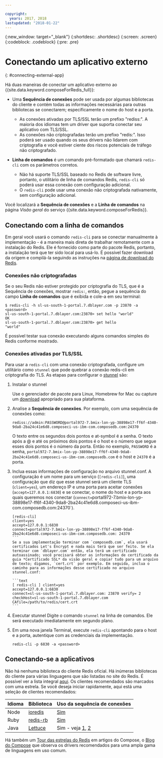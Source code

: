 ```yaml
---

copyright:
  years: 2017, 2018
lastupdated: "2018-01-22"
---
```


{:new_window: target="_blank"}
{:shortdesc: .shortdesc}
{:screen: .screen}
{:codeblock: .codeblock}
{:pre: .pre}

# Conectando um aplicativo externo
{: #connecting-external-app}

Há duas maneiras de conectar um aplicativo externo ao {{site.data.keyword.composeForRedis_full}}:

- Uma **Sequência de conexões** pode ser usada por algumas bibliotecas do cliente e contém todas as informações necessárias para outras bibliotecas se conectarem; especificamente o nome do host e a porta.
  - As conexões ativadas por TLS/SSL terão um prefixo "rediss:". A maioria dos idiomas tem um driver que suporta conectar seu aplicativo com TLS/SSL. 
  - As conexões não criptografadas terão um prefixo "redis:". Isso poderá ser usado quando os seus drivers não lidarem com criptografia e você estiver ciente dos riscos potenciais de tráfego não criptografado. 

- **Linha de comandos** é um comando pré-formatado que chamará `redis-cli` com os parâmetros corretos.
  - Não há suporte TLS/SSL baseado no Redis de software livre, portanto, o utilitário de linha de comandos Redis, `redis-cli` só poderá usar essa conexão com configuração adicional.
  - O `redis-cli` pode usar uma conexão não criptografada nativamente, sem configuração adicional.

Você localizará a **Sequência de conexões** e a **Linha de comandos** na página *Visão geral* do serviço {{site.data.keyword.composeForRedis}}.


## Conectando com a linha de comandos

Em geral você usará o comando `redis-cli` para se conectar manualmente à implementação - é a maneira mais direta de trabalhar remotamente com a instalação do Redis. Ele é fornecido como parte do pacote Redis, portanto, a instalação terá que ter sido local para usá-lo. É possível fazer download da origem e compilá-la seguindo as instruções na [página de download do Redis](http://redis.io/download).

### Conexões não criptografadas

Se o seu Redis não estiver protegido por criptografia do TLS, que é a Sequência de conexões, mostrar `redis:`, então, pegue a sequência do campo **Linha de comandos** que é exibida e cole-a em seu terminal:
```shell
$ redis-cli -h sl-us-south-1-portal.7.dblayer.com -p 23870 -a <password>
sl-us-south-1-portal.7.dblayer.com:23870> set hello "world"
OK
sl-us-south-1-portal.7.dblayer.com:23870> get hello
"world" 
```
É possível testar sua conexão executando alguns comandos simples do Redis conforme mostrado.

### Conexões ativadas por TLS/SSL

Para usar a `redis-cli` com uma conexão criptografada, configure um utilitário como `stunnel` que pode quebrar a conexão redis-cli em criptografia do TLS. As etapas para configurar o [stunnel](https://www.stunnel.org/index.html) são:

1. Instalar o stunnel
    
    Use o gerenciador de pacote para Linux, Homebrew for Mac ou capture um [download](https://www.stunnel.org/downloads.html) apropriado para sua plataforma.

2. Analise a **Sequência de conexões**. Por exemplo, com uma sequência de conexões como:
   ```text
   rediss://admin:PASSWORD@portal972-7.bmix-lon-yp-38898e17-ff6f-4340-9da8-2ba24c41e6d8.composeci-us-ibm-com.composedb.com:24370
   ```
   O texto entre os segundos dois pontos e at-symbol é a senha. O texto após a @ e até os próximos dois pontos é o host e o número que segue esses dois pontos é o número da porta. Então no exemplo, `PASSWORD` é a senha, `portal972-7.bmix-lon-yp-38898e17-ff6f-4340-9da8-2ba24c41e6d8.composeci-us-ibm-com.composedb.com` é o host e `24370` é a porta.

3. Inclua essas informações de configuração no arquivo stunnel.conf. A configuração é um nome para um serviço (`[redis-cli]`), uma configuração que diz que esse stunnel será um cliente TLS (`client=yes`), um endereço IP e uma porta para aceitar conexões (`accept=127.0.0.1:6830`) e se conectar, o nome do host e a porta aos quais queremos nos conectar (`connect=`portal972-7.bmix-lon-yp-38898e17-ff6f-4340-9da8-2ba24c41e6d8.composeci-us-ibm-com.composedb.com:24370`).
    ````text
    [redis-cli]
    client=yes  
    accept=127.0.0.1:6830  
    connect=portal972-7.bmix-lon-yp-38898e17-ff6f-4340-9da8-2ba24c41e6d8.composeci-us-ibm-com.composedb.com: 24370
    ```
    Se a sua implementação terminar com `composedb.com`, ela usará certificados Let's Encrypt e nada mais terá que ser feito. Se ela terminar com `dblayer.com` então, ela terá um certificado autoassinado; você precisará obter as informações de certificado da guia *Certificado SSL* da visão geral e copiar tudo para um arquivo de texto; digamos, `cert.crt` por exemplo. Em seguida, inclua o caminho para as informações desse certificado no arquivo stunnel.conf:
    
    ```text
    [ redis-cli ] client=yes  
    accept=127.0.0.1:6830  
    connect=sl-us-south-1-portal.7.dblayer.com: 23870 verify= 2  
    checkHost=sl-us-south-1-portal.7.dblayer.com 
    CAfile=/path/to/redis/cert.crt
    ```

3. Executar stunnel
    Digite o comando `stunnel` na linha de comandos. Ele será executado imediatamente em segundo plano.
    
4. Em uma nova janela Terminal, execute `redis-cli` apontando para o host e a porta, autentique com as credenciais da implementação.
    ```shell
    redis-cli -p 6830 -a <password>
    ```

## Conectando-se a aplicativos

Não há nenhuma biblioteca do cliente Redis oficial. Há inúmeras bibliotecas do cliente para várias linguagens que são listadas no site do Redis. É possível ver a lista integral [aqui](http://redis.io/clients). Os clientes recomendados são marcados com uma estrela. Se você deseja iniciar rapidamente, aqui está uma seleção de clientes recomendados:       

Idioma|Biblioteca|Uso da sequência de conexões
----------|----------|-----------
Node|[ioredis](https://github.com/luin/ioredis)|[Sim](https://github.com/luin/ioredis#connect-to-redis)
Ruby|[redis-rb](https://github.com/redis/redis-rb)|[Sim](http://www.rubydoc.info/github/redis/redis-rb/master/Redis%3Ainitialize)
Java|[Lettuce](https://github.com/mp911de/lettuce)|Sim - veja [1](https://github.com/mp911de/lettuce/wiki/Redis-URI-and-connection-details), [2](https://lettuce.io/core/release/api/io/lettuce/core/RedisClient.html)

Há também um [Tour das estrelas do Redis](https://www.compose.com/articles/a-tour-of-the-redis-stars-2/) em artigos do Compose, o [Blog do Compose](https://www.compose.com/articles/) que observa os drivers recomendados para uma ampla gama de linguagens em uso comum.
